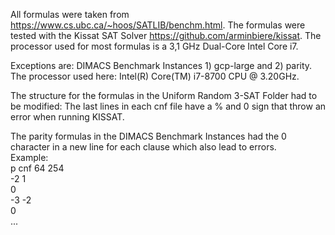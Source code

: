 All formulas were taken from https://www.cs.ubc.ca/~hoos/SATLIB/benchm.html.
The formulas were tested with the Kissat SAT Solver https://github.com/arminbiere/kissat.
The processor used for most formulas is a 3,1 GHz Dual-Core Intel Core i7.

Exceptions are: DIMACS Benchmark Instances 1) gcp-large and 2) parity. 
The processor used here: Intel(R) Core(TM) i7-8700 CPU @ 3.20GHz. 

The structure for the formulas in the Uniform Random 3-SAT Folder had to be modified: 
The last lines in each cnf file have a % and 0 sign that throw an error when running KISSAT.

The parity formulas in the DIMACS Benchmark Instances had the 0 character in a new line for each clause which also lead to errors.
<br>Example: 
<br>
p cnf 64 254
<br> -2 1
<br> 0
<br> -3 -2
<br> 0
<br>...